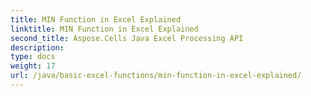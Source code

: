 ```yaml
---
title: MIN Function in Excel Explained
linktitle: MIN Function in Excel Explained
second_title: Aspose.Cells Java Excel Processing API
description: 
type: docs
weight: 17
url: /java/basic-excel-functions/min-function-in-excel-explained/
---
```

